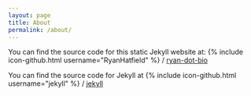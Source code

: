 ```yaml
---
layout: page
title: About
permalink: /about/
---
```


You can find the source code for this static Jekyll website at:
{% include icon-github.html username="RyanHatfield" %} /
[ryan-dot-bio](https://github.com/RyanHatfield/ryan-dot-bio)

You can find the source code for Jekyll at
{% include icon-github.html username="jekyll" %} /
[jekyll](https://github.com/jekyll/jekyll)
